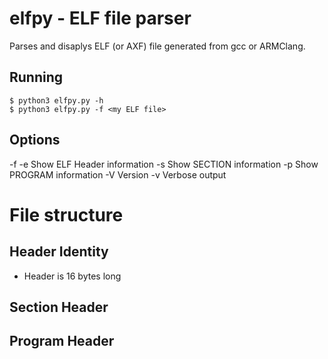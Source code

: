 # elfpy - ELF file parser

Parses and disaplys ELF (or AXF) file generated from gcc or ARMClang.

## Running
```
$ python3 elfpy.py -h  
$ python3 elfpy.py -f <my ELF file>  
```

## Options
-f      <filename>
-e      Show ELF Header information
-s      Show SECTION information
-p      Show PROGRAM information
-V      Version
-v      Verbose output
# File structure

## Header Identity

* Header is 16 bytes long
## Section Header
## Program Header
